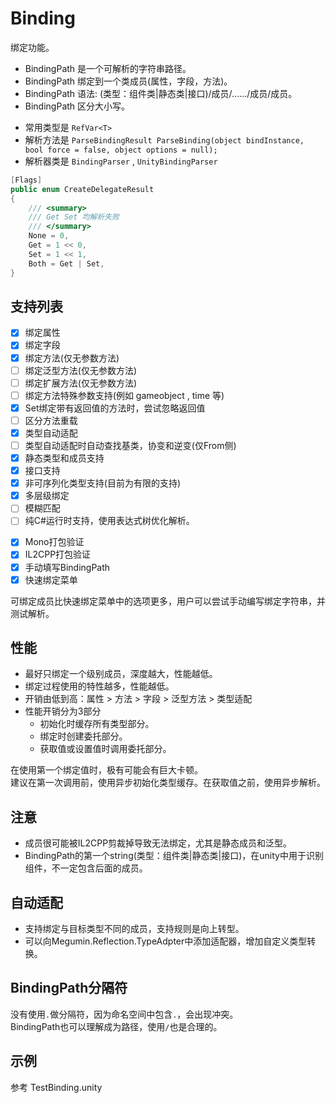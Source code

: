 ﻿# Binding
绑定功能。  
- BindingPath 是一个可解析的字符串路径。  
- BindingPath 绑定到一个类成员(属性，字段，方法)。  
- BindingPath 语法:  (类型：组件类|静态类|接口)/成员/....../成员/成员。  
- BindingPath 区分大小写。  

+ 常用类型是 `RefVar<T>`
+ 解析方法是 `ParseBindingResult ParseBinding(object bindInstance, bool force = false, object options = null);`
+ 解析器类是 `BindingParser` , `UnityBindingParser`

```cs
[Flags]
public enum CreateDelegateResult
{
    /// <summary>
    /// Get Set 均解析失败
    /// </summary>
    None = 0,
    Get = 1 << 0,
    Set = 1 << 1,
    Both = Get | Set,
}
```

## 支持列表
- [x] 绑定属性
- [x] 绑定字段
- [x] 绑定方法(仅无参数方法)
- [ ] 绑定泛型方法(仅无参数方法)
- [ ] 绑定扩展方法(仅无参数方法)
- [ ] 绑定方法特殊参数支持(例如 gameobject , time 等)
- [x] Set绑定带有返回值的方法时，尝试忽略返回值
- [ ] 区分方法重载
- [x] 类型自动适配
- [ ] 类型自动适配时自动查找基类，协变和逆变(仅From侧)
- [x] 静态类型和成员支持
- [x] 接口支持
- [x] 非可序列化类型支持(目前为有限的支持)
- [x] 多层级绑定
- [ ] 模糊匹配
- [ ] 纯C#运行时支持，使用表达式树优化解析。
+ [x] Mono打包验证
+ [x] IL2CPP打包验证
+ [x] 手动填写BindingPath
+ [x] 快速绑定菜单

可绑定成员比快速绑定菜单中的选项更多，用户可以尝试手动编写绑定字符串，并测试解析。  

## 性能
- 最好只绑定一个级别成员，深度越大，性能越低。
- 绑定过程使用的特性越多，性能越低。
- 开销由低到高：属性 > 方法 > 字段 > 泛型方法 > 类型适配
- 性能开销分为3部分
  - 初始化时缓存所有类型部分。
  - 绑定时创建委托部分。
  - 获取值或设置值时调用委托部分。

在使用第一个绑定值时，极有可能会有巨大卡顿。  
建议在第一次调用前，使用异步初始化类型缓存。在获取值之前，使用异步解析。

## 注意
- 成员很可能被IL2CPP剪裁掉导致无法绑定，尤其是静态成员和泛型。
- BindingPath的第一个string(类型：组件类|静态类|接口)，在unity中用于识别组件，不一定包含后面的成员。

## 自动适配
- 支持绑定与目标类型不同的成员，支持规则是向上转型。  
- 可以向Megumin.Reflection.TypeAdpter中添加适配器，增加自定义类型转换。  

## BindingPath分隔符
没有使用`.`做分隔符，因为命名空间中包含`.`，会出现冲突。  
BindingPath也可以理解成为路径，使用`/`也是合理的。  

## 示例
参考 TestBinding.unity





